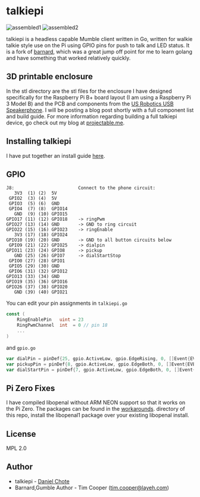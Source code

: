 # talkiepi
![assembled1](doc/talkiepi_assembled_1.jpg "Assembled talkiepi 1")
![assembled2](doc/talkiepi_assembled_2.jpg "Assembled talkiepi 2")

talkiepi is a headless capable Mumble client written in Go, written for walkie talkie style use on the Pi using GPIO pins for push to talk and LED status.  It is a fork of [barnard](https://github.com/layeh/barnard), which was a great jump off point for me to learn golang and have something that worked relatively quickly.


## 3D printable enclosure

In the stl directory are the stl files for the enclosure I have designed specifically for the Raspberry Pi B+ board layout (I am using a Raspberry Pi 3 Model B) and the PCB and components from the [US Robotics USB Speakerphone](https://www.amazon.com/USRobotics-USB-Internet-Speakerphone-USR9610/dp/B000E6IL10/ref=sr_1_1?ie=UTF8&qid=1472691020&sr=8-1&keywords=us+robotics+speakerphone).
I will be posting a blog post shortly with a full component list and build guide.  For more information regarding building a full talkiepi device, go check out my blog at [projectable.me](http://projectable.me).


## Installing talkiepi

I have put together an install guide [here](doc/README.md).


## GPIO

```
J8:                        Connect to the phone circuit:
   3V3  (1) (2)  5V        
 GPIO2  (3) (4)  5V    
 GPIO3  (5) (6)  GND   
 GPIO4  (7) (8)  GPIO14
   GND  (9) (10) GPIO15
GPIO17 (11) (12) GPIO18    -> ringPwm 
GPIO27 (13) (14) GND       -> GND to ring circuit
GPIO22 (15) (16) GPIO23    -> ringEnable
   3V3 (17) (18) GPIO24
GPIO10 (19) (20) GND       -> GND to all button circuits below
 GPIO9 (21) (22) GPIO25    -> dialpin
GPIO11 (23) (24) GPIO8     -> pickup
   GND (25) (26) GPIO7     -> dialStartStop
 GPIO0 (27) (28) GPIO1 
 GPIO5 (29) (30) GND   
 GPIO6 (31) (32) GPIO12
GPIO13 (33) (34) GND   
GPIO19 (35) (36) GPIO16
GPIO26 (37) (38) GPIO20
   GND (39) (40) GPIO21
```

You can edit your pin assignments in `talkiepi.go`
```go
const (
	RingEnablePin   uint = 23
	RingPwmChannel  int  = 0 // pin 18
	...
)
```
and `gpio.go`
```go
var dialPin = pinDef{25, gpio.ActiveLow, gpio.EdgeRising, 0, []Event{EVENT_NOP, EVENT_DIAL_INC}}
var pickupPin = pinDef{8, gpio.ActiveLow, gpio.EdgeBoth, 0, []Event{EVENT_PICKUP_STOP, EVENT_PICKUP_START}}
var dialStartPin = pinDef{7, gpio.ActiveLow, gpio.EdgeBoth, 0, []Event{EVENT_DIAL_STOP, EVENT_DIAL_START}}

```

<!-- Here is a basic schematic of how I am currently controlling the LEDs and pushbutton:

![schematic](doc/gpio_diagram.png "GPIO Diagram") -->


## Pi Zero Fixes
I have compiled libopenal without ARM NEON support so that it works on the Pi Zero. The packages can be found in the [workarounds](/workarounds/). directory of this repo, install the libopenal1 package over your existing libopenal install.


## License

MPL 2.0

## Author

- talkiepi - [Daniel Chote](https://github.com/dchote)
- Barnard,Gumble Author - Tim Cooper (<tim.cooper@layeh.com>)

